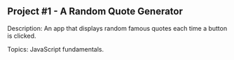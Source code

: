 Project #1 - A Random Quote Generator
-------------------------------------

Description: An app that displays random famous quotes each time a button is clicked.

Topics: JavaScript fundamentals. 
